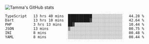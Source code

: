 ![Tamma's GitHub stats](https://github-readme-stats.vercel.app/api?username=pratamatama&theme=react&hide_border=true&show_icons=true&include_all_commits=true&count_private=true&hide=issues)

<!--START_SECTION:waka-->

```text
TypeScript   13 hrs 40 mins  ███████████░░░░░░░░░░░░░░   44.28 %
Dart         13 hrs 10 mins  ██████████▓░░░░░░░░░░░░░░   42.64 %
PHP          3 hrs 13 mins   ██▓░░░░░░░░░░░░░░░░░░░░░░   10.44 %
JSON         13 mins         ▒░░░░░░░░░░░░░░░░░░░░░░░░   00.75 %
INI          8 mins          ░░░░░░░░░░░░░░░░░░░░░░░░░   00.48 %
YAML         8 mins          ░░░░░░░░░░░░░░░░░░░░░░░░░   00.44 %
```

<!--END_SECTION:waka-->
